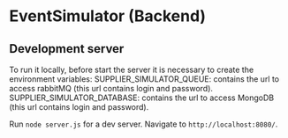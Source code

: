 # EventSimulator (Backend)

## Development server

To run it locally, before start the server it is necessary to create the environment variables:
SUPPLIER_SIMULATOR_QUEUE: contains the url to access rabbitMQ (this url contains login and password).
SUPPLIER_SIMULATOR_DATABASE: contains the url to access MongoDB (this url contains login and password).

Run `node server.js` for a dev server. Navigate to `http://localhost:8080/`.

